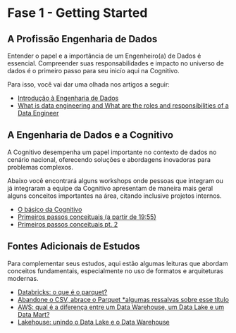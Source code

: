 # Fase 1 - Getting Started

## A Profissão Engenharia de Dados

Entender o papel e a importância de um Engenheiro(a) de Dados é essencial. Compreender suas responsabilidades e impacto no universo de dados é o primeiro passo para seu inicío aqui na Cognitivo.

Para isso, você vai dar uma olhada nos artigos a seguir:

- [Introdução à Engenharia de Dados](https://medium.com/cerebrobinario/introdu%C3%A7%C3%A3o-%C3%A0-engenharia-de-dados-3d0f5c23b165)
- [What is data engineering and What are the roles and responsibilities of a Data Engineer](https://medium.com/@narendrababuoggu393/what-is-data-engineering-and-what-are-the-roles-and-responsibilities-of-a-data-engineer-04317dc433c0#:~:text=Data%20engineering%20involves%20working%20with,further%20analysis%20or%20machine%20learning.)

## A Engenharia de Dados e a Cognitivo

A Cognitivo desempenha um papel importante no contexto de dados no cenário nacional, oferecendo soluções e abordagens inovadoras para problemas complexos.

Abaixo você encontrará alguns workshops onde pessoas que integram ou já integraram a equipe da Cognitivo apresentam de maneira mais geral alguns conceitos importantes na área, citando inclusive projetos internos.

- [O básico da Cognitivo](https://drive.google.com/file/d/1WS6_DmsWc39Cn9_U8TT0S1OltN-3X0Om/view?usp=sharing)
- [Primeiros passos conceituais (a partir de 19:55)](https://drive.google.com/file/d/19-sA0UpTuIuANd3tsIS3FA6WUWLv9wbJ/view)
- [Primeiros passos conceituais pt. 2](https://drive.google.com/file/d/1UJBhhGY7CPep6W0-BlhHsElzQieFuoGi/view)

## Fontes Adicionais de Estudos

Para complementar seus estudos, aqui estão algumas leituras que abordam conceitos fundamentais, especialmente no uso de formatos e arquiteturas modernas.

- [Databricks: o que é o parquet?](https://www.databricks.com/br/glossary/what-is-parquet)
- [Abandone o CSV, abrace o Parquet *algumas ressalvas sobre esse título](https://medium.com/@caioserralvo182/abandone-o-csv-abrace-o-parquet-7a28aecbcddd#:~:text=Um%20arquivo%20Parquet%20%C3%A9%20muito,seja%2010%25%20do%20tamanho%20original.)
- [AWS: qual é a diferença entre um Data Warehouse, um Data Lake e um Data Mart?](https://aws.amazon.com/pt/compare/the-difference-between-a-data-warehouse-data-lake-and-data-mart/)
- [Lakehouse: unindo o Data Lake e o Data Warehouse](https://medium.com/data-hackers/lakehouse-unindo-o-data-lake-e-o-data-warehouse-1428be2dda21)
